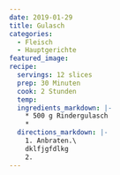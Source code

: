 ```yaml
---
date: 2019-01-29
title: Gulasch
categories:
  - Fleisch
  - Hauptgerichte
featured_image:
recipe:
  servings: 12 slices
  prep: 30 Minuten
  cook: 2 Stunden
  temp:
  ingredients_markdown: |-
    * 500 g Rindergulasch
    *
  directions_markdown: |-
    1. Anbraten.\
    dklfjgfdlkg
    2.
---
```

